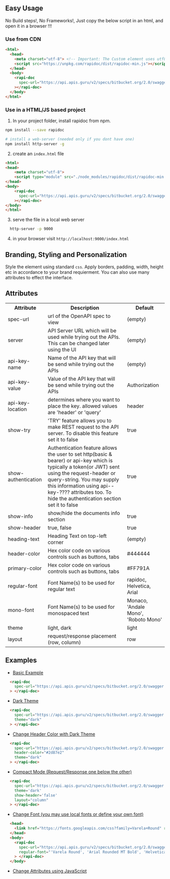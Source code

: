 ## Easy Usage
No Build steps!, No Frameworks!, Just copy the below script in an html, and open it in a browser !!!

### Use from CDN
```html
<html>
  <head>
    <meta charset="utf-8"> <!-- Important: The Custom element uses utf8 charecters -->
    <script src="https://unpkg.com/rapidoc/dist/rapidoc-min.js"></script>
  </head>
  <body>
    <rapi-doc 
      spec-url="https://api.apis.guru/v2/specs/bitbucket.org/2.0/swagger.json" 
    ></rapi-doc>
  </body>  
</html>
```

### Use in a HTML/JS based project 

1. In your project folder, install rapidoc from npm.

```bash
npm install --save rapidoc 

# install a web-server (needed only if you dont have one)
npm install http-server -g 
```  

2. create an `index.html` file

```html
<html>
<head>
    <meta charset="utf-8">
    <script type="module" src="./node_modules/rapidoc/dist/rapidoc-min.js"></script>
</head>
<body>
    <rapi-doc 
      spec-url="https://api.apis.guru/v2/specs/bitbucket.org/2.0/swagger.json" 
    ></rapi-doc>
</body>
</html>
```

3. serve the file in a local web server 

```bash
  http-server -p 9000
```

4. in your browser visit ```http://localhost:9000/index.html```


## Branding, Styling and Personalization
Style the element using standard `css`. Apply borders, padding, width, height etc in accordance to your brand requierment. You can also use many attributes to effect the interface.

## Attributes
<table>
    <tr><th>Attribute</th> <th>Description </th> <th>Default</th></tr>
    <tr><td>spec-url     </td> <td>url of the OpenAPI spec to view </td> <td>(empty)</td></tr>
    <tr>
      <td>server</td> 
      <td>API Server URL which will be used while trying out the APIs. This can be changed later using the UI</td> 
      <td>(empty)</td>
    </tr>
    <tr>
      <td>api-key-name</td>
      <td>Name of the API key that will be send while trying out the APIs</td> 
      <td>(empty)</td>
    </tr>
    <tr>
      <td>api-key-value</td>
      <td>Value of the API key that will be send while trying out the APIs</td> 
      <td>Authorization</td>
    </tr>
    <tr>
      <td>api-key-location</td>
      <td>determines where you want to place the key. allowed values are 'header' or 'query'</td> 
      <td>header</td>
    </tr>
    <tr>
      <td>show-try</td> 
      <td>'TRY' feature allows you to make REST request to the API server. To disable this feature set it to false </td> 
      <td>true</td>
    </tr>
    <tr>
      <td>show-authentication</td> 
      <td>Authentication feature allows the user to set http(basic & bearer) or api-key which is typically a token(or JWT) sent using the request-header or query-string. You may supply this information using api--key-???? attributes too. To hide the authentication section set it to false</td> 
      <td>true</td>
    </tr>
    <tr>
      <td>show-info</td> 
      <td>show/hide the documents info section</td> 
      <td>true</td>
    </tr>
    <tr><td>show-header  </td> <td>true, false </td> <td>true</td></tr>
    <tr><td>heading-text </td> <td>Heading Text on top-left corner </td> <td>(empty)</td></tr>
    <tr><td>header-color </td> <td>Hex color code on various controls such as buttons, tabs </td>  <td>#444444</td></tr>
    <tr><td>primary-color</td> <td>Hex color code on various controls such as buttons, tabs </td> <td>#FF791A</td></tr>
    <tr><td>regular-font </td> <td>Font Name(s) to be used for regular text </td> <td>rapidoc, Helvetica, Arial</td></tr>
    <tr><td>mono-font    </td> <td>Font Name(s) to be used for monospaced text </td> <td>Monaco, 'Andale Mono', 'Roboto Mono'</td></tr>
    <tr><td>theme        </td> <td>light, dark </td> <td>light</td></tr>
    <tr><td>layout       </td> <td>request/response placement (row, column)</td> <td>row</td></tr>
</table>

## Examples

- [Basic Example](example1.html)
```html
  <rapi-doc 
    spec-url="https://api.apis.guru/v2/specs/bitbucket.org/2.0/swagger.json"
  > </rapi-doc>
```

- [Dark Theme](example2.html)
```html
  <rapi-doc 
    spec-url="https://api.apis.guru/v2/specs/bitbucket.org/2.0/swagger.json"
    theme="dark"
  > </rapi-doc>
```

- [Change Header Color with Dark Theme](example3.html)
```html
  <rapi-doc 
    spec-url="https://api.apis.guru/v2/specs/bitbucket.org/2.0/swagger.json"
    header-color="#2d87e2"
    theme="dark"
  > </rapi-doc>
```

- [Compact Mode (Request/Response one below the other)](example4.html)
```html
  <rapi-doc 
    spec-url="https://api.apis.guru/v2/specs/bitbucket.org/2.0/swagger.json"
    theme='dark' 
    show-header='false'
    layout="column"
  > </rapi-doc>
```

- [Change Font (you may use local fonts or define your own font)](example5.html)
```html
  <head>
    <link href="https://fonts.googleapis.com/css?family=Varela+Round" rel="stylesheet">
  </head>
  <body>  
    <rapi-doc 
      spec-url="https://api.apis.guru/v2/specs/bitbucket.org/2.0/swagger.json"
      regular-font="'Varela Round', 'Arial Rounded MT Bold', 'Helvetica Rounded' "
    > </rapi-doc>
  </body>  
```

- [Change Attributes using JavaScript](example6.html)


